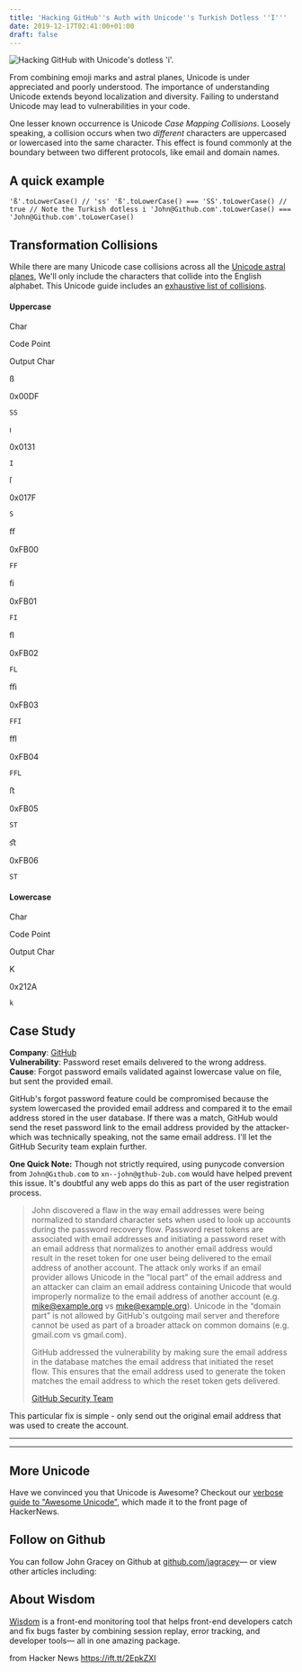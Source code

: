 ```yaml
---
title: 'Hacking GitHub''s Auth with Unicode''s Turkish Dotless ''I'''
date: 2019-12-17T02:41:00+01:00
draft: false
---
```


![](https://eng.getwisdom.io/content/images/2019/12/Hacking-GitHub-with-Unicode.jpg "Hacking GitHub with Unicode's dotless 'i'.")  

From combining emoji marks and astral planes, Unicode is under appreciated and poorly understood. The importance of understanding Unicode extends beyond localization and diversity. Failing to understand Unicode may lead to vulnerabilities in your code.

One lesser known occurrence is Unicode _Case Mapping Collisions_. Loosely speaking, a collision occurs when two _different_ characters are uppercased or lowercased into the same character. This effect is found commonly at the boundary between two different protocols, like email and domain names.

A quick example
---------------

```
'ß'.toLowerCase() // 'ss' 'ß'.toLowerCase() === 'SS'.toLowerCase() // true // Note the Turkish dotless i 'John@Gıthub.com'.toLowerCase() === 'John@Github.com'.toLowerCase() 
```

Transformation Collisions
-------------------------

While there are many Unicode case collisions across all the [Unicode astral planes](https://eng.getwisdom.io/awesome-unicode/), We'll only include the characters that collide into the English alphabet. This Unicode guide includes an [exhaustive list of collisions](https://eng.getwisdom.io/awesome-unicode/#onetomanycasemappings).

#### Uppercase

Char

Code Point

Output Char

ß

0x00DF

`SS`

ı

0x0131

`I`

ſ

0x017F

`S`

ﬀ

0xFB00

`FF`

ﬁ

0xFB01

`FI`

ﬂ

0xFB02

`FL`

ﬃ

0xFB03

`FFI`

ﬄ

0xFB04

`FFL`

ﬅ

0xFB05

`ST`

ﬆ

0xFB06

`ST`

#### Lowercase

Char

Code Point

Output Char

K

0x212A

`k`

Case Study
----------

**Company**: [GitHub](https://github.com/)  
**Vulnerability**: Password reset emails delıvered to the wrong address.  
**Cause**: Forgot password emails validated against lowercase value on file, but sent the provided email.

GitHub's forgot password feature could be compromised because the system lowercased the provided email address and compared it to the email address stored in the user database. If there was a match, GitHub would send the reset password link to the email address provided by the attacker- which was technically speaking, not the same email address. I'll let the GitHub Security team explain further.

**One Quick Note:** Though not strictly required, using punycode conversion from `John@Gıthub.com` to `xn--john@gthub-2ub.com` would have helped prevent this issue. It's doubtful any web apps do this as part of the user registration process.

> John discovered a flaw in the way email addresses were being normalized to standard character sets when used to look up accounts during the password recovery flow. Password reset tokens are associated with email addresses and initiating a password reset with an email address that normalizes to another email address would result in the reset token for one user being delivered to the email address of another account. The attack only works if an email provider allows Unicode in the “local part” of the email address and an attacker can claim an email address containing Unicode that would improperly normalize to the email address of another account (e.g. [mike@example.org](mailto:mike@example.org) vs mıke@example.org). Unicode in the “domain part” is not allowed by GitHub's outgoing mail server and therefore cannot be used as part of a broader attack on common domains (e.g. gmail.com vs gmaıl.com).
> 
> GitHub addressed the vulnerability by making sure the email address in the database matches the email address that initiated the reset flow. This ensures that the email address used to generate the token matches the email address to which the reset token gets delivered.
> 
> [GitHub Security Team](https://bounty.github.com/researchers/jagracey.html)

This particular fix is simple - only send out the original email address that was used to create the account.

* * *

* * *

More Unicode
------------

Have we convinced you that Unicode is Awesome? Checkout our [verbose guide to "Awesome Unicode"](https://eng.getwisdom.io/awesome-unicode/), which made it to the front page of HackerNews.

Follow on Github
----------------

You can follow John Gracey on Github at [github.com/jagracey](https://github.com/jagracey)— or view other articles including:

About Wisdom
------------

[Wisdom](https://getwisdom.io) is a front-end monitoring tool that helps front-end developers catch and fix bugs faster by combining session replay, error tracking, and developer tools— all in one amazing package.

  
  
from Hacker News https://ift.tt/2EpkZXI